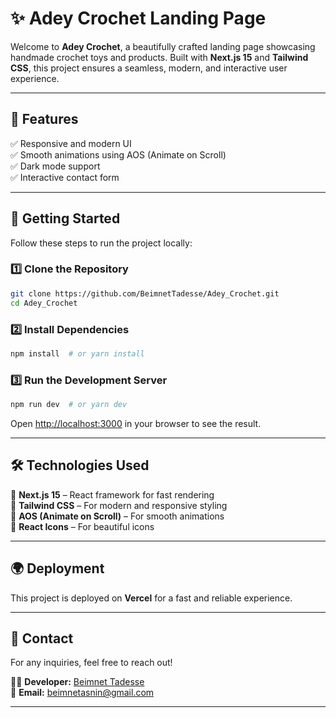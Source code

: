 # ✨ Adey Crochet Landing Page

Welcome to **Adey Crochet**, a beautifully crafted landing page showcasing handmade crochet toys and products. Built with **Next.js 15** and **Tailwind CSS**, this project ensures a seamless, modern, and interactive user experience.

---

## 🌟 Features
✅ Responsive and modern UI  
✅ Smooth animations using AOS (Animate on Scroll)  
✅ Dark mode support  
✅ Interactive contact form  

---

## 🚀 Getting Started
Follow these steps to run the project locally:

### 1️⃣ Clone the Repository
```bash
git clone https://github.com/BeimnetTadesse/Adey_Crochet.git
cd Adey_Crochet
```

### 2️⃣ Install Dependencies
```bash
npm install  # or yarn install
```

### 3️⃣ Run the Development Server
```bash
npm run dev  # or yarn dev
```
Open [http://localhost:3000](http://localhost:3000) in your browser to see the result.

---

## 🛠️ Technologies Used
🔹 **Next.js 15** – React framework for fast rendering  
🔹 **Tailwind CSS** – For modern and responsive styling  
🔹 **AOS (Animate on Scroll)** – For smooth animations  
🔹 **React Icons** – For beautiful icons  

---

## 🌍 Deployment
This project is deployed on **Vercel** for a fast and reliable experience.

---

## 📩 Contact
For any inquiries, feel free to reach out!

👨‍💻 **Developer:** [Beimnet Tadesse](https://github.com/BeimnetTadesse)  
📧 **Email:** beimnetasnin@gmail.com  

---
